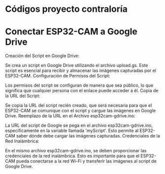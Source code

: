 # Códigos proyecto contraloría

# Conectar ESP32-CAM a Google Drive
Creación del Script en Google Drive:

Se crea un script en Google Drive utilizando el archivo upload.gs. Este script es esencial para recibir y almacenar las imágenes capturadas por el ESP32-CAM.
Configuración de Permisos del Script:

Los permisos del script se configuran de manera que sea público, lo que significa que cualquier persona con el enlace puede acceder a él.
Copia de la URL del Script:

Se copia la URL del script recién creado, que será necesaria para que el ESP32-CAM se comunique con el script y cargue las imágenes en Google Drive.
Reemplazo de la URL en el Archivo esp32cam-gdrive.ino:

La URL del script de Google se pega en el archivo esp32cam-gdrive.ino, específicamente en la variable llamada 'myScript'. Esto permite al ESP32-CAM saber dónde debe cargar las imágenes capturadas.
Credenciales de la Red Inalámbrica:

En el mismo archivo esp32cam-gdrive.ino, se deben proporcionar las credenciales de la red inalámbrica. Esto es importante para que el ESP32-CAM pueda conectarse a la red Wi-Fi y transferir las imágenes al script de Google Drive.
